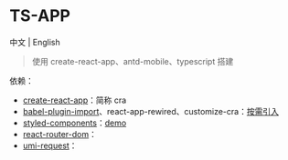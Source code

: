 # TS-APP

中文 | English

> 使用 create-react-app、antd-mobile、typescript 搭建

依赖：

- [create-react-app](https://create-react-app.dev/)：简称 cra
- [babel-plugin-import](https://www.npmjs.com/package/babel-plugin-import)、react-app-rewired、customize-cra：[按需引入](https://mobile.ant.design/docs/react/use-with-create-react-app-cn#%E6%8C%89%E9%9C%80%E5%8A%A0%E8%BD%BD)
- [styled-components](https://styled-components.com/docs/basics#getting-started)：[demo](https://www.joshwcomeau.com/css/styled-components/)
- [react-router-dom](https://reactrouter.com/web/guides/quick-start)：
- [umi-request](https://github.com/umijs/umi-request)：